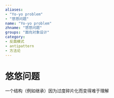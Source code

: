 ```yaml
---
aliases:
- "Yo-yo problem"
- "悠悠问题"
name: "Yo-yo problem"
zhname: "悠悠问题"
groups: "面向对象设计"
category:
- 反面模式
- antipattern
- 方法论
---
```


# 悠悠问题


一个结构（例如继承）因为过度碎片化而变得难于理解